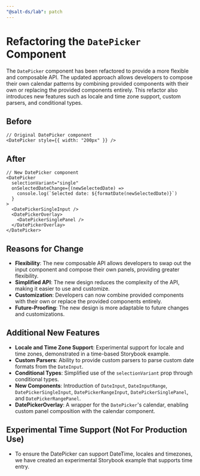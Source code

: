 ```yaml
---
"@salt-ds/lab": patch
---
```


# Refactoring the `DatePicker` Component

The `DatePicker` component has been refactored to provide a more flexible and composable API. The updated approach allows developers to compose their own calendar patterns by combining provided components with their own or replacing the provided components entirely. This refactor also introduces new features such as locale and time zone support, custom parsers, and conditional types.

## Before

```tsx
// Original DatePicker component
<DatePicker style={{ width: "200px" }} />
```

## After

```tsx
// New DatePicker component
<DatePicker
  selectionVariant="single"
  onSelectedDateChange={(newSelectedDate) =>
    console.log(`Selected date: ${formatDate(newSelectedDate)}`)
  }
>
  <DatePickerSingleInput />
  <DatePickerOverlay>
    <DatePickerSinglePanel />
  </DatePickerOverlay>
</DatePicker>
```

## Reasons for Change

- **Flexibility**: The new composable API allows developers to swap out the input component and compose their own panels, providing greater flexibility.
- **Simplified API**: The new design reduces the complexity of the API, making it easier to use and customize.
- **Customization**: Developers can now combine provided components with their own or replace the provided components entirely.
- **Future-Proofing**: The new design is more adaptable to future changes and customizations.

## Additional New Features

- **Locale and Time Zone Support**: Experimental support for locale and time zones, demonstrated in a time-based Storybook example.
- **Custom Parsers**: Ability to provide custom parsers to parse custom date formats from the `DateInput`.
- **Conditional Types**: Simplified use of the `selectionVariant` prop through conditional types.
- **New Components**: Introduction of `DateInput`, `DateInputRange`, `DatePickerSingleInput`, `DatePickerRangeInput`, `DatePickerSinglePanel`, and `DatePickerRangePanel`.
- **DatePickerOverlay**: A wrapper for the `DatePicker`'s calendar, enabling custom panel composition with the calendar component.

## Experimental Time Support (Not For Production Use)

- To ensure the DatePicker can support DateTime, locales and timezones, we have created an experimental Storybook example that supports time entry.
